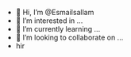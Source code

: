- 👋 Hi, I’m @Esmailsallam
- 👀 I’m interested in ...
- 🌱 I’m currently learning ...
- 💞️ I’m looking to collaborate on ...
- hir

<!---
Esmailsallam/Esmailsallam is a ✨ special ✨ repository because its `README.md` (this file) appears on your GitHub profile.
You can click the Preview link to take a look at your changes.
--->
